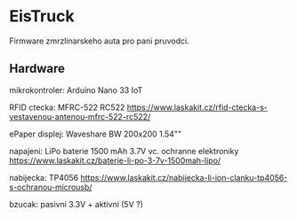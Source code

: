 # EisTruck

Firmware zmrzlinarskeho auta pro pani pruvodci.

## Hardware

mikrokontroler: Arduino Nano 33 IoT

RFID ctecka: MFRC-522 RC522
https://www.laskakit.cz/rfid-ctecka-s-vestavenou-antenou-mfrc-522-rc522/

ePaper displej: Waveshare BW 200x200 1.54""

napajeni: LiPo baterie 1500 mAh 3.7V vc. ochranne elektroniky
https://www.laskakit.cz/baterie-li-po-3-7v-1500mah-lipo/

nabijecka: TP4056
https://www.laskakit.cz/nabijecka-li-ion-clanku-tp4056-s-ochranou-microusb/

bzucak: pasivni 3.3V + aktivni (5V ?)


